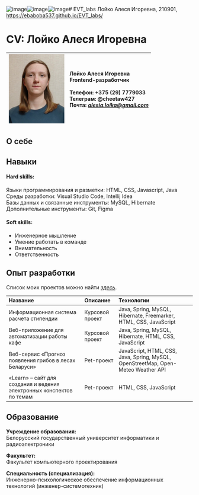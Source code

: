 ![image](https://github.com/user-attachments/assets/5ce753bf-a99f-4dfd-b580-ccb56adb21e3)![image](https://github.com/user-attachments/assets/5bfed608-d01b-4b77-b8ea-216fdaeeb101)![image](https://github.com/user-attachments/assets/e0dfe430-928d-4830-8ec2-3076ac7ef2bd)# EVT_labs Лойко Алеся Игоревна, 210901, https://ebaboba537.github.io/EVT_labs/

# CV: Лойко Алеся Игоревна

| <img src="lab_10/foto.jpg" width="150"> | Лойко Алеся Игоревна <br>Frontend-разработчик <br><br>Телефон: +375 (29) 7779033 <br>Телеграм: @cheetaw427 <br>Почта: *alesia.loika@gmail.com* |
|---|:----|

## О себе

## Навыки

#### Hard skills:

Языки программирования и разметки: HTML, CSS, Javascript, Java <br>
Среды разработки: Visual Studio Code, Intellij Idea <br>
Базы данных и связанные инструменты: MySQL, Hibernate <br>
Дополнительные инструменты: Git, Figma

#### Soft skills:

- Инженерное мышление
- Умение работать в команде
- Внимательность
- Ответственность

## Опыт разработки

Список моих проектов можно найти *[здесь](https://github.com/EBaBoBa537?tab=repositories)*.

| Название | Описание | Технологии |
|:---|:---|:---|
| Информационная система расчета стипендии | Курсовой проект | Java, Spring, MySQL,  Hibernate, Freemarker, HTML, CSS, JavaScript |
| Веб-приложение для автоматизации работы кафе | Курсовой проект | Java, Spring, MySQL,  Hibernate, HTML, CSS, JavaScript |
| Веб-сервис «Прогноз появления грибов в лесах Беларуси» | Pet-проект | JavaScript, HTML, CSS, Java, Spring, MySQL, OpenStreetMap, Open-Meteo Weather API |
| «Learn» – сайт для создания и ведения электронных конспектов по темам | Pet-проект | HTML, CSS, JavaScript |


## Образование

**Учреждение образования:** <br>
Белорусский государственный университет информатики и радиоэлектроники

**Факультет:** <br>
Факультет компьютерного проектирования

**Специальность (специализация):** <br>
Инженерно-психологическое обеспечение информационных технологий (инженер-системотехник)








